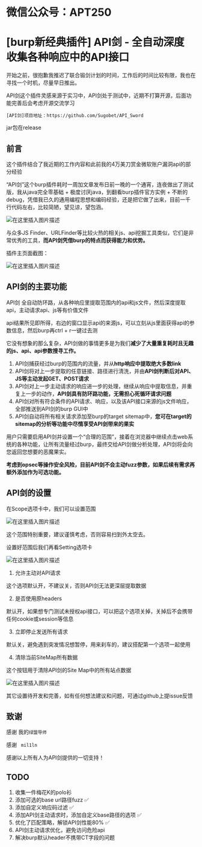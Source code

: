# 微信公众号：APT250
# [burp新经典插件] API剑 -  全自动深度 收集各种响应中的API接口

开始之前，很抱歉我推迟了联合锻剑计划的时间，工作后的时间比较有限，我也在寻找一个时机，尽量早日推出。

API剑这个插件灵感来源于实习中，API剑处于测试中，近期不打算开源，后面功能完善后会考虑开源交流学习

	[API剑]项目地址：https://github.com/Sugobet/API_Sword

jar包在release
## 前言

这个插件结合了我近期的工作内容和此前我的4万美刀赏金微软账户漏洞api的部分经验

“API剑”这个burp插件耗时一周加文章发布日前一晚的一个通宵，连夜做出了测试版，我从java完全零基础 + 极度讨厌java，到翻看burp插件官方实例 + 不断的debug，凭借我已久的通用编程思想和编码经验，还是把它做了出来，目前一千行代码左右，比较简陋，望见谅，望包涵。

![在这里插入图片描述](https://i-blog.csdnimg.cn/direct/388ed286aff845ce8863640b37d4636e.png)

与众多JS Finder、URLFinder等比较火热的相关js、api挖掘工具类似，它们是非常优秀的工具，**而API剑凭借burp的特点而获得能力和优势。**

插件主页面截图：

![在这里插入图片描述](https://i-blog.csdnimg.cn/direct/c23a7d7924924224810dc777c0e4e1bc.png)

## API剑的主要功能

API剑 全自动防环路，从各种响应里提取范围内的api和js文件，然后深度提取api，主动请求api、js等有价值文件

api结果所见即所得，右边的窗口显示api的来源js，可以立刻从js里面获得api的参数信息，然后burp再ctrl + r一键过去测

它没有想象的那么复杂，API剑做的事情更多是为我们**减少了大量重复耗时且无趣的js、api、api参数搜寻工作。**

1. API剑捕获经过burp的范围内的流量，并从**http响应中提取绝大多数link**
2. API剑将对上一步提取的任意链接、路径进行清洗，并由**API剑判断后对API、JS等主动发起GET、POST请求**
3. API剑对上一步主动请求的响应进一步的处理，继续从响应中提取信息，并重复上一步的动作，**API剑具有防环路功能，无需担心死循环请求问题**
4. API剑对所有符合条件的API请求、响应，以及该API接口来源的js文件响应，全部推送到API剑的burp GUI中
5. API剑自动将所有相关请求添加至burp的target sitemap中，**您可在target的sitemap的分析等功能中尽情享受API剑带来的果实**

用户只需要启用API剑并设置一个“合理的范围”，接着在浏览器中继续点击web系统的各种功能，让所有流量经过burp，最终交给API剑做分析处理，API剑将会向您返回您想要的恶魔果实。

**考虑到opsec等操作安全风险，目前API剑不会主动fuzz参数，如果后续有需求再额外添加作为可选功能。**

## API剑的设置

在Scope选项卡中，我们可以设置范围

![在这里插入图片描述](https://i-blog.csdnimg.cn/direct/d99fe948bccf4783b1a04ea10fed64be.png)

这个范围特别重要，建议谨慎考虑，否则容易扫到外太空去。

设置好范围后我们再看Setting选项卡

![在这里插入图片描述](https://i-blog.csdnimg.cn/direct/bad9daf34c75401d886b0a4101b02534.png)

1. 允许主动对API请求

这个选项默认开，不建议关，否则API剑无法更深层提取数据

2. 是否使用原headers

默认开，如果想专门测试未授权api接口，可以把这个选项关掉，关掉后不会携带任何cookie或session等信息

3. 立即停止发送所有请求

默认关，避免遇到突发情况想暂停，用来刹车的，建议搭配第一个选项一起使用

4. 清除当前SiteMap所有数据

这个按钮用于清除API剑的Site Map中的所有站点数据

![在这里插入图片描述](https://i-blog.csdnimg.cn/direct/d7e8eca0e2994a65b9bae2abb8554e69.png)

其它设置待开发和完善，如有任何想法建议和问题，可通过github上提issue反馈

## 致谢

感谢 我的`绿盟导师`

感谢 ` mil1ln`

感谢以上所有人为API剑提供的一切支持！

## TODO

1. 收集一件梅花K的polo衫
2. 添加可选的base url路径fuzz ✅
3. 添加自定义响应码过滤 ✅
4. 添加API剑主动请求时，添加自定义base路径的选项 ✅
5. 优化了匹配策略，解锁API剑性能80% ✅
6. API剑主动请求优化，避免访问危险api
7. 解决burp默认header不携带CT字段的问题
